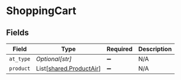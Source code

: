 # ShoppingCart


## Fields

| Field                                                        | Type                                                         | Required                                                     | Description                                                  |
| ------------------------------------------------------------ | ------------------------------------------------------------ | ------------------------------------------------------------ | ------------------------------------------------------------ |
| `at_type`                                                    | *Optional[str]*                                              | :heavy_minus_sign:                                           | N/A                                                          |
| `product`                                                    | List[[shared.ProductAir](../../models/shared/productair.md)] | :heavy_minus_sign:                                           | N/A                                                          |